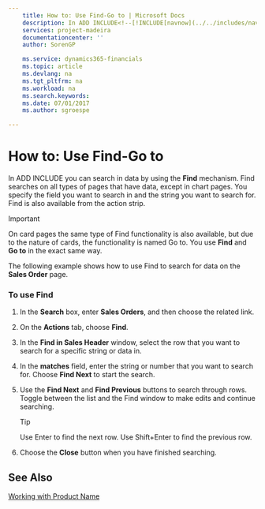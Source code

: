 ```yaml
---
    title: How to: Use Find-Go to | Microsoft Docs
    description: In ADD INCLUDE<!--[!INCLUDE[navnow](../../includes/navnow_md.md)]--> you can search in data by using the **Find** mechanism. Find searches on all types of pages that have data, except in chart pages. You specify the field you want to search in and the string you want to search for. Find is also available from the action strip.
    services: project-madeira
    documentationcenter: ''
    author: SorenGP

    ms.service: dynamics365-financials
    ms.topic: article
    ms.devlang: na
    ms.tgt_pltfrm: na
    ms.workload: na
    ms.search.keywords:
    ms.date: 07/01/2017
    ms.author: sgroespe

---
```

# How to: Use Find-Go to
In ADD INCLUDE<!--[!INCLUDE[navnow](../../includes/navnow_md.md)]--> you can search in data by using the **Find** mechanism. Find searches on all types of pages that have data, except in chart pages. You specify the field you want to search in and the string you want to search for. Find is also available from the action strip.  
  
> [!IMPORTANT]  
>  On card pages the same type of Find functionality is also available, but due to the nature of cards, the functionality is named Go to. You use **Find** and **Go to** in the exact same way.  
  
 The following example shows how to use Find to search for data on the **Sales Order** page.  
  
### To use Find  
  
1.  In the **Search** box, enter **Sales Orders**, and then choose the related link.  
  
2.  On the **Actions** tab, choose **Find**.  
  
3.  In the **Find in Sales Header** window, select the row that you want to search for a specific string or data in.  
  
4.  In the **matches** field, enter the string or number that you want to search for. Choose **Find Next** to start the search.  
  
5.  Use the **Find Next** and **Find Previous** buttons to search through rows. Toggle between the list and the Find window to make edits and continue searching.  
  
    > [!TIP]  
    >  Use Enter to find the next row. Use Shift+Enter to find the previous row.  
  
6.  Choose the **Close** button when you have finished searching.  
  
## See Also  
 [Working with Product Name](../FullExperience/working-with-$-p_1-product-name-$-.md)